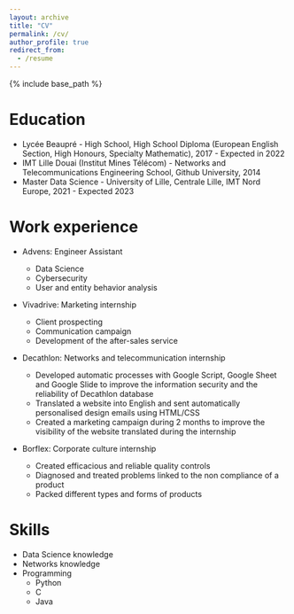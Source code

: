 ```yaml
---
layout: archive
title: "CV"
permalink: /cv/
author_profile: true
redirect_from:
  - /resume
---
```


{% include base_path %}

Education
======
* Lycée Beaupré - High School, High School Diploma (European English Section, High Honours, Specialty Mathematic), 2017 - Expected in 2022
* IMT Lille Douai (Institut Mines Télécom) - Networks and Telecommunications Engineering School, Github University, 2014
* Master Data Science - University of Lille, Centrale Lille, IMT Nord Europe, 2021 - Expected 2023

Work experience
======
* Advens: Engineer Assistant
  * Data Science
  * Cybersecurity
  * User and entity behavior analysis

* Vivadrive: Marketing internship
  * Client prospecting
  * Communication campaign
  * Development of the after-sales service

* Decathlon: Networks and telecommunication internship
  * Developed automatic processes with Google Script, Google Sheet and Google Slide to improve the information security and the reliability of Decathlon database
  * Translated a website into English and sent automatically personalised design emails using HTML/CSS
  * Created a marketing campaign during 2 months to improve the visibility of the website translated during the internship

* Borflex: Corporate culture internship
  * Created efficacious and reliable quality controls
  * Diagnosed and treated problems linked to the non compliance of a product
  * Packed different types and forms of products
  
Skills
======
* Data Science knowledge
* Networks knowledge
* Programming
  * Python
  * C
  * Java

